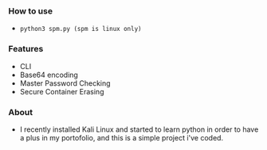 ### How to use 
- ```python3 spm.py (spm is linux only)```

### Features
- CLI
- Base64 encoding 
- Master Password Checking
- Secure Container Erasing

### About 
- I recently installed Kali Linux and started to learn python in order to have a plus in my portofolio, and this is a simple project i've coded.
